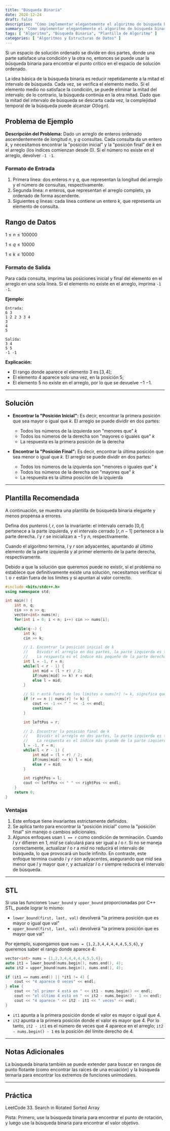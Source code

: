```yaml
---
title: "Búsqueda Binaria"
date: 2024-12-24
draft: false
description: "Cómo implementar elegantemente el algoritmo de búsqueda binaria."
summary: "Cómo implementar elegantemente el algoritmo de búsqueda binaria."
tags: [ "Algoritmo", "Búsqueda Binaria", "Plantilla de Algoritmo" ]
categories: [ "Algoritmos y Estructuras de Datos" ]
---
```


Si un espacio de solución ordenado se divide en dos partes, donde una parte satisface una condición y la otra no, entonces se puede usar la búsqueda binaria para encontrar el punto crítico en el espacio de solución ordenado.

La idea básica de la búsqueda binaria es reducir repetidamente a la mitad el intervalo de búsqueda. Cada vez, se verifica el elemento medio. Si el elemento medio no satisface la condición, se puede eliminar la mitad del intervalo; de lo contrario, la búsqueda continúa en la otra mitad. Dado que la mitad del intervalo de búsqueda se descarta cada vez, la complejidad temporal de la búsqueda puede alcanzar $O(\log n)$.

## Problema de Ejemplo

**Descripción del Problema:**
Dado un arreglo de enteros ordenado ascendentemente de longitud $n$, y $q$ consultas. Cada consulta da un entero $k$, y necesitamos encontrar la "posición inicial" y la "posición final" de $k$ en el arreglo (los índices comienzan desde 0). Si el número no existe en el arreglo, devolver `-1 -1`.

### Formato de Entrada

1. Primera línea: dos enteros $n$ y $q$, que representan la longitud del arreglo y el número de consultas, respectivamente.
2. Segunda línea: $n$ enteros, que representan el arreglo completo, ya ordenado de forma ascendente.
3. Siguientes $q$ líneas: cada línea contiene un entero $k$, que representa un elemento de consulta.

## Rango de Datos

$1 \leq n \leq 100000$

$1 \leq q \leq 10000$

$1 \leq k \leq 10000$

### Formato de Salida

Para cada consulta, imprima las posiciones inicial y final del elemento en el arreglo en una sola línea. Si el elemento no existe en el arreglo, imprima `-1 -1`.

**Ejemplo:**

```
Entrada:
6 3
1 2 2 3 3 4
3
4
5

Salida:
3 4
5 5
-1 -1
```

**Explicación:**

- El rango donde aparece el elemento $3$ es $[3, 4]$;
- El elemento $4$ aparece solo una vez, en la posición $5$;
- El elemento $5$ no existe en el arreglo, por lo que se devuelve $-1$ $-1$.

---

## Solución

- **Encontrar la "Posición Inicial":**
  Es decir, encontrar la primera posición que sea mayor o igual que $k$. El arreglo se puede dividir en dos partes:
    - Todos los números de la izquierda son "menores que" $k$
    - Todos los números de la derecha son "mayores o iguales que" $k$
    - La respuesta es la primera posición de la derecha

- **Encontrar la "Posición Final":**
  Es decir, encontrar la última posición que sea menor o igual que $k$. El arreglo se puede dividir en dos partes:
    - Todos los números de la izquierda son "menores o iguales que" $k$
    - Todos los números de la derecha son "mayores que" $k$
    - La respuesta es la última posición de la izquierda

---

## Plantilla Recomendada

A continuación, se muestra una plantilla de búsqueda binaria elegante y menos propensa a errores.

Defina dos punteros $l, r$, con la invariante: el intervalo cerrado $[0, l]$ pertenece a la parte izquierda, y el intervalo cerrado $[r, n - 1]$ pertenece a la parte derecha. $l$ y $r$ se inicializan a $-1$ y $n$, respectivamente.

Cuando el algoritmo termina, $l$ y $r$ son adyacentes, apuntando al último elemento de la parte izquierda y al primer elemento de la parte derecha, respectivamente.

Debido a que la solución que queremos puede no existir, si el problema no establece que definitivamente existe una solución, necesitamos verificar si `l` o `r` están fuera de los límites y si apuntan al valor correcto.

```cpp
#include <bits/stdc++.h>
using namespace std;

int main() {
    int n, q;
    cin >> n >> q;
    vector<int> nums(n);
    for(int i = 0; i < n; i++) cin >> nums[i];

    while(q--) {
        int k;
        cin >> k;

        // 1. Encontrar la posición inicial de k
        //    Dividir el arreglo en dos partes, la parte izquierda es toda < k, y la parte derecha es toda >= k.
        //    La respuesta es el índice más pequeño de la parte derecha.
        int l = -1, r = n;
        while(l < r - 1) {
            int mid = (l + r) / 2;
            if(nums[mid] >= k) r = mid; 
            else l = mid;
        }

        // Si r está fuera de los límites o nums[r] != k, significa que k no existe
        if (r == n || nums[r] != k) {
            cout << -1 << " " << -1 << endl;
            continue;
        }

        int leftPos = r;

        // 2. Encontrar la posición final de k
        //    Dividir el arreglo en dos partes, la parte izquierda es toda <= k, y la parte derecha es toda > k.
        //    La respuesta es el índice más grande de la parte izquierda.
        l = -1, r = n;
        while(l < r - 1) {
            int mid = (l + r) / 2;
            if(nums[mid] <= k) l = mid;
            else r = mid;
        }

        int rightPos = l;
        cout << leftPos << " " << rightPos << endl;
    }
    return 0;
}
```

### Ventajas

1. Este enfoque tiene invariantes estrictamente definidos.
2. Se aplica tanto para encontrar la "posición inicial" como la "posición final" sin manejo o cambios adicionales.
3. Algunos enfoques usan `l == r` como condición de terminación. Cuando $l$ y $r$ difieren en $1$, $mid$ se calculará para ser igual a $l$ o $r$. Si no se maneja correctamente, actualizar $l$ o $r$ a $mid$ no reducirá el intervalo de búsqueda, lo que provocará un bucle infinito. En contraste, este enfoque termina cuando $l$ y $r$ son adyacentes, asegurando que $mid$ sea menor que $l$ y mayor que $r$, y actualizar $l$ o $r$ siempre reducirá el intervalo de búsqueda.

---

## STL

Si usa las funciones `lower_bound` y `upper_bound` proporcionadas por C++ STL, puede lograr lo mismo:

- `lower_bound(first, last, val)` devolverá "la primera posición que es mayor o igual que val"
- `upper_bound(first, last, val)` devolverá "la primera posición que es mayor que val"

Por ejemplo, supongamos que `nums = {1,2,3,4,4,4,4,4,5,5,6}`, y queremos saber el rango donde aparece 4:

```cpp
vector<int> nums = {1,2,3,4,4,4,4,4,5,5,6};
auto it1 = lower_bound(nums.begin(), nums.end(), 4);
auto it2 = upper_bound(nums.begin(), nums.end(), 4);

if (it1 == nums.end() || *it1 != 4) {
    cout << "4 aparece 0 veces" << endl;
} else {
    cout << "el primer 4 está en " << it1 - nums.begin() << endl;
    cout << "el último 4 está en " << it2 - nums.begin() - 1 << endl;
    cout << "4 aparece " << it2 - it1 << " veces" << endl;
}
```

- `it1` apunta a la primera posición donde el valor es mayor o igual que $4$.
- `it2` apunta a la primera posición donde el valor es mayor que $4$.
  Por lo tanto, `it2 - it1` es el número de veces que $4$ aparece en el arreglo; `it2 - nums.begin() - 1` es la posición del límite derecho de $4$.

---

## Notas Adicionales

La búsqueda binaria también se puede extender para buscar en rangos de punto flotante (como encontrar las raíces de una ecuación) y la búsqueda ternaria para encontrar los extremos de funciones unimodales.

---

## Práctica

LeetCode 33. Search in Rotated Sorted Array

Pista: Primero, use la búsqueda binaria para encontrar el punto de rotación, y luego use la búsqueda binaria para encontrar el valor objetivo.